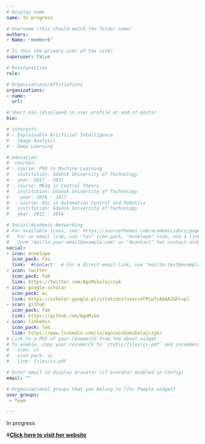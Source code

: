 ```yaml
---
# Display name
name: In progress

# Username (this should match the folder name)
authors:
- Name: "member6"

# Is this the primary user of the site?
superuser: false

# Role/position
role: 

# Organizations/Affiliations
organizations:
- name: 
  url: 

# Short bio (displayed in user profile at end of posts)
bio: 

# interests:
# - Explainable Artificial Intelligence
# - Image Analysis
# - Deep Learning

# education:
#  courses:
# - course: PhD in Machine Learning
#   institution: Gdańsk University of Technology
#   year: 2017 - 2021
# - course: MEng in Control Theory
#   institution: Gdańsk University of Technology
#    year: 2016 - 2017
#  - course: BSc in Automation Control and Robotics
#   institution: Gdańsk University of Technology
#   year: 2012 - 2016

# Social/Academic Networking
# For available icons, see: https://sourcethemes.com/academic/docs/page-builder/#icons
#   For an email link, use "fas" icon pack, "envelope" icon, and a link in the
#   form "mailto:your-email@example.com" or "#contact" for contact widget.
social:
- icon: envelope
  icon_pack: fas
  link: '#contact'  # For a direct email link, use "mailto:test@example.org".
- icon: twitter
  icon_pack: fab
  link: https://twitter.com/AgnMikolajczyk
- icon: google-scholar
  icon_pack: ai
  link: https://scholar.google.pl/citations?user=VFMjpTsAAAAJ&hl=pl
- icon: github
  icon_pack: fab
  link: https://github.com/AgaMiko
- icon: linkedin
  icon_pack: fab
  link: https://www.linkedin.com/in/agnieszkamikolajczyk/
# Link to a PDF of your resume/CV from the About widget.
# To enable, copy your resume/CV to `static/files/cv.pdf` and uncomment the lines below.
# - icon: cv
#   icon_pack: ai
#   link: files/cv.pdf

# Enter email to display Gravatar (if Gravatar enabled in Config)
email: ""

# Organizational groups that you belong to (for People widget)
user_groups:
 - Team

---
```


In progress

#[**Click here to visit her website**](https://amikolajczyk.netlify.app/)
